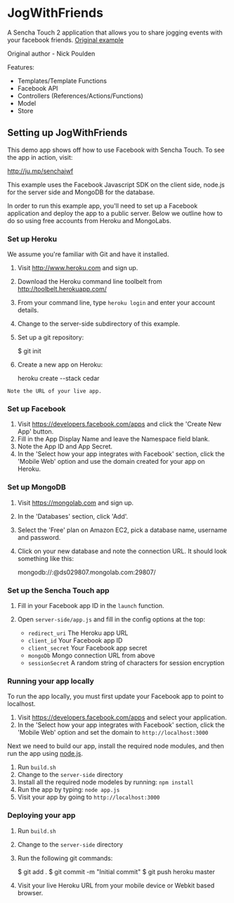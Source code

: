 JogWithFriends
================================

A Sencha Touch 2 application that allows you to share jogging events with your facebook friends.  [Original example](http://docs.sencha.com/touch/2-1/#!/example/jog-with-friends)

Original author - Nick Poulden

Features:
- Templates/Template Functions
- Facebook API
- Controllers (References/Actions/Functions)
- Model
- Store


## Setting up JogWithFriends
This demo app shows off how to use Facebook with Sencha Touch. To see the app in action, visit:

http://ju.mp/senchajwf

This example uses the Facebook Javascript SDK on the client side, node.js for the server side and
MongoDB for the database.

In order to run this example app, you'll need to set up a Facebook application and deploy the app
to a public server. Below we outline how to do so using free accounts from Heroku and MongoLabs.

### Set up Heroku

We assume you're familiar with Git and have it installed.

  1. Visit http://www.heroku.com and sign up.
  2. Download the Heroku command line toolbelt from http://toolbelt.herokuapp.com/
  3. From your command line, type `heroku login` and enter your account details.
  4. Change to the server-side subdirectory of this example.
  5. Set up a git repository:

        $ git init

  6. Create a new app on Heroku:

        heroku create --stack cedar

    Note the URL of your live app.

### Set up Facebook

  1. Visit https://developers.facebook.com/apps and click the 'Create New App' button.
  2. Fill in the App Display Name and leave the Namespace field blank.
  3. Note the App ID and App Secret.
  4. In the 'Select how your app integrates with Facebook' section, click the 'Mobile Web' option
     and use the domain created for your app on Heroku.

### Set up MongoDB

  1. Visit https://mongolab.com and sign up.
  2. In the 'Databases' section, click 'Add'.
  3. Select the 'Free' plan on Amazon EC2, pick a database name, username and password.
  4. Click on your new database and note the connection URL. It should look something like this:

       mongodb://<user>:<password>@ds029807.mongolab.com:29807/<databaseName>

### Set up the Sencha Touch app

  1. Fill in your Facebook app ID in the `launch` function.
  2. Open `server-side/app.js` and fill in the config options at the top:

       - `redirect_uri`   The Heroku app URL
       - `client_id`      Your Facebook app ID
       - `client_secret`  Your Facebook app secret
       - `mongoDb`        Mongo connection URL from above
       - `sessionSecret`  A random string of characters for session encryption

### Running your app locally

To run the app locally, you must first update your Facebook app to point to localhost.

  1. Visit https://developers.facebook.com/apps and select your application.
  2. In the 'Select how your app integrates with Facebook' section, click the 'Mobile Web' option
     and set the domain to `http://localhost:3000`

Next we need to build our app, install the required node modules, and then run the app using [node.js](http://nodejs.org/download/).

  1. Run `build.sh`
  2. Change to the `server-side` directory
  3. Install all the required node modeles by running: `npm install`
  4. Run the app by typing: `node app.js`
  5. Visit your app by going to `http://localhost:3000`

### Deploying your app

  1. Run `build.sh`
  2. Change to the `server-side` directory
  3. Run the following git commands:

        $ git add .
        $ git commit -m "Initial commit"
        $ git push heroku master

  4. Visit your live Heroku URL from your mobile device or Webkit based browser.
